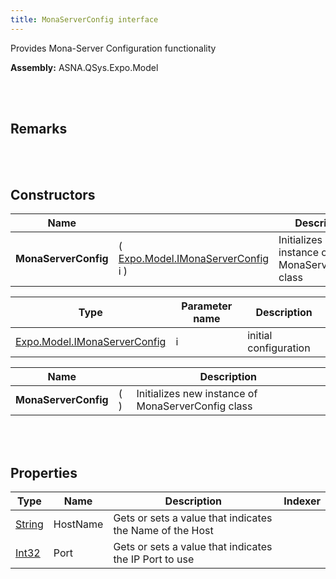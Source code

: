 ```yaml
---
title: MonaServerConfig interface
---
```


Provides Mona-Server Configuration functionality

**Assembly:** ASNA.QSys.Expo.Model

<br>
<br>

## Remarks

<br>
<br>

## Constructors

| Name |  | Description |
| --- | --- | --- |
**MonaServerConfig** | ( [Expo.Model.IMonaServerConfig](/reference/asna-qsys-expo/expo-model/i-mona-server-config.html) i ) | Initializes new instance of MonaServerConfig class


| Type | Parameter name | Description
| --- | --- | ---
| [Expo.Model.IMonaServerConfig](/reference/asna-qsys-expo/expo-model/i-mona-server-config.html) | i | initial configuration 

| Name |  | Description |
| --- | --- | --- |
**MonaServerConfig** | (  ) | Initializes new instance of MonaServerConfig class



<br>
<br>

## Properties

| Type | Name | Description | Indexer
| --- | --- | --- | --- 
| [String](https://docs.microsoft.com/en-us/dotnet/api/system.string?view=net-5.0) | HostName | Gets or sets a value that indicates the Name of the Host | 
| [Int32](https://docs.microsoft.com/en-us/dotnet/api/system.int32?view=net-5.0) | Port | Gets or sets a value that indicates the IP Port to use | 

<br>
<br>

